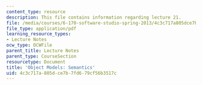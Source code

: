 ```yaml
---
content_type: resource
description: This file contains information regarding lecture 21.
file: /media/courses/6-170-software-studio-spring-2013/4c3c717a805dce7b7fd679cf56b3517c_MIT6_170S13_21-objt-mdl-sem.pdf
file_type: application/pdf
learning_resource_types:
- Lecture Notes
ocw_type: OCWFile
parent_title: Lecture Notes
parent_type: CourseSection
resourcetype: Document
title: 'Object Models: Semantics'
uid: 4c3c717a-805d-ce7b-7fd6-79cf56b3517c
---
```

